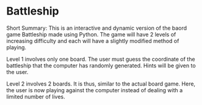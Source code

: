 # Battleship
Short Summary:
This is an interactive and dynamic version of the baord game Battleship made using Python. The game will have 2 levels of increasing difficulty and each will have a slightly modified method of playing. 

Level 1 involves only one board. The user must guess the coordinate of the battleship that the computer has randomly generated. Hints will be given to the user. 

Level 2 involves 2 boards. It is thus, similar to the actual board game.  Here, the user is now playing against the computer instead of dealing with a limited number of lives.

